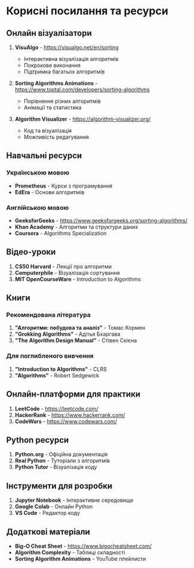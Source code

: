 # Корисні посилання та ресурси

## Онлайн візуалізатори

1. **VisuAlgo** - https://visualgo.net/en/sorting
   - Інтерактивна візуалізація алгоритмів
   - Покрокове виконання
   - Підтримка багатьох алгоритмів

2. **Sorting Algorithms Animations** - https://www.toptal.com/developers/sorting-algorithms
   - Порівняння різних алгоритмів
   - Анімації та статистика

3. **Algorithm Visualizer** - https://algorithm-visualizer.org/
   - Код та візуалізація
   - Можливість редагування

## Навчальні ресурси

### Українською мовою
- **Prometheus** - Курси з програмування
- **EdEra** - Основи алгоритмів

### Англійською мовою
- **GeeksforGeeks** - https://www.geeksforgeeks.org/sorting-algorithms/
- **Khan Academy** - Алгоритми та структури даних
- **Coursera** - Algorithms Specialization

## Відео-уроки

1. **CS50 Harvard** - Лекції про алгоритми
2. **Computerphile** - Візуалізація сортування
3. **MIT OpenCourseWare** - Introduction to Algorithms

## Книги

### Рекомендована література
1. **"Алгоритми: побудова та аналіз"** - Томас Кормен
2. **"Grokking Algorithms"** - Адітья Бхаргава
3. **"The Algorithm Design Manual"** - Стівен Скієна

### Для поглибленого вивчення
1. **"Introduction to Algorithms"** - CLRS
2. **"Algorithms"** - Robert Sedgewick

## Онлайн-платформи для практики

1. **LeetCode** - https://leetcode.com/
2. **HackerRank** - https://www.hackerrank.com/
3. **CodeWars** - https://www.codewars.com/

## Python ресурси

1. **Python.org** - Офіційна документація
2. **Real Python** - Туторіали з алгоритмів
3. **Python Tutor** - Візуалізація коду

## Інструменти для розробки

1. **Jupyter Notebook** - Інтерактивне середовище
2. **Google Colab** - Онлайн Python
3. **VS Code** - Редактор коду

## Додаткові матеріали

- **Big-O Cheat Sheet** - https://www.bigocheatsheet.com/
- **Algorithm Complexity** - Таблиці складності
- **Sorting Algorithm Animations** - YouTube плейлисти